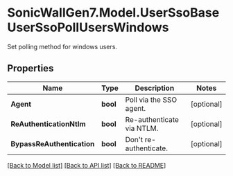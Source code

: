 # SonicWallGen7.Model.UserSsoBaseUserSsoPollUsersWindows
Set polling method for windows users.

## Properties

Name | Type | Description | Notes
------------ | ------------- | ------------- | -------------
**Agent** | **bool** | Poll via the SSO agent. | [optional] 
**ReAuthenticationNtlm** | **bool** | Re-authenticate via NTLM. | [optional] 
**BypassReAuthentication** | **bool** | Don&#39;t re-authenticate. | [optional] 

[[Back to Model list]](../README.md#documentation-for-models) [[Back to API list]](../README.md#documentation-for-api-endpoints) [[Back to README]](../README.md)

